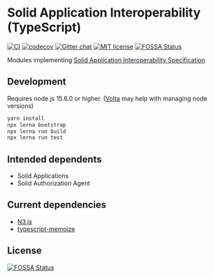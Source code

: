 # Solid Application Interoperability (TypeScript)

[![CI](https://github.com/janeirodigital/sai-js/actions/workflows/ci.yml/badge.svg)](https://github.com/janeirodigital/sai-js/actions/workflows/ci.yml)
[![codecov](https://codecov.io/gh/janeirodigital/sai-js/branch/main/graph/badge.svg)](https://codecov.io/gh/janeirodigital/sai-js/tree/main)
[![Gitter chat](https://badges.gitter.im/gitterHQ/gitter.png)](https://gitter.im/solid/data-interoperability-panel)
[![MIT license](https://img.shields.io/github/license/janeirodigital/sai-js)](https://github.com/janeirodigital/sai-js/blob/main/LICENSE)
[![FOSSA Status](https://app.fossa.com/api/projects/git%2Bgithub.com%2Fjaneirodigital%2Fsai-js.svg?type=shield)](https://app.fossa.com/projects/git%2Bgithub.com%2Fjaneirodigital%2Fsai-js?ref=badge_shield)

Modules implementing [Solid Application Interoperability Specification](https://solid.github.io/data-interoperability-panel/specification/)

## Development

Requires node.js 15.6.0 or higher. ([Volta](https://volta.sh/) may help with managing node versions)

```bash
yarn install
npx lerna bootstrap
npx lerna run build
npx lerna run test
```

## Intended dependents

- Solid Applications
- Solid Authorization Agent

## Current dependencies

- [N3.js](https://github.com/rdfjs/N3.js)
- [typescript-memoize](https://github.com/darrylhodgins/typescript-memoize)

## License
[![FOSSA Status](https://app.fossa.com/api/projects/git%2Bgithub.com%2Fjaneirodigital%2Fsai-js.svg?type=large)](https://app.fossa.com/projects/git%2Bgithub.com%2Fjaneirodigital%2Fsai-js?ref=badge_large)
